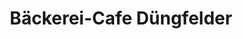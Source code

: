 ---
title: "Bäckerei-Cafe Düngfelder"
url: /waischenfeld/baeckerei-cafe-duengfelder/
shop: Bäckerei
---